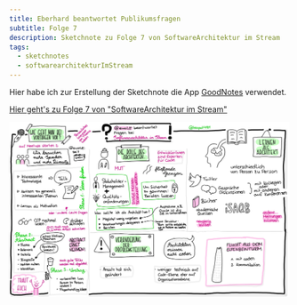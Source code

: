 ```yaml
---
title: Eberhard beantwortet Publikumsfragen
subtitle: Folge 7
description: Sketchnote zu Folge 7 von SoftwareArchitektur im Stream
tags:
  - sketchnotes
  - softwarearchitekturImStream
---
```


Hier habe ich zur Erstellung der Sketchnote die App [GoodNotes](https://www.goodnotes.com/) verwendet.

[Hier geht's zu Folge 7 von "SoftwareArchitektur im Stream"](https://software-architektur.tv/folge7.html)

![Sketchnote zu Folge 7](/img/sketchnotes/2020-07-17_questions_and_answers.JPG)

